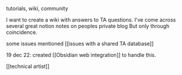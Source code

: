 tutorials, wiki, community

I want to create a wiki with answers to TA questions.
I've come across several great notion notes on peoples private blog
But only through  coincidence.

some issues mentioned [[issues with a shared TA database]]

19 dec 22: created [[Obsidian web integration]] to handle this.

[[technical artist]]